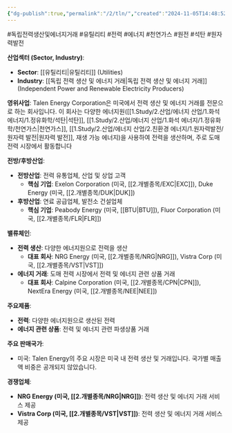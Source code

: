 ```yaml
---
{"dg-publish":true,"permalink":"/2/tln/","created":"2024-11-05T14:48:52.171+09:00","updated":"2025-06-03T20:06:01.653+09:00"}
---
```


#독립전력생산및에너지거래 #유틸리티 #전력 #에너지 #천연가스 #원전 #석탄 #원자력발전 


**산업섹터 (Sector, Industry)**:

- **Sector**: [[유틸리티\|유틸리티]] (Utilities)
- **Industry**: [[독립 전력 생산 및 에너지 거래\|독립 전력 생산 및 에너지 거래]] (Independent Power and Renewable Electricity Producers)

**영위사업**: Talen Energy Corporation은 미국에서 전력 생산 및 에너지 거래를 전문으로 하는 회사입니다. 이 회사는 다양한 에너지원([[1.Study/2.산업/에너지 산업/1.화석 에너지/1.정유화학/석탄\|석탄]], [[1.Study/2.산업/에너지 산업/1.화석 에너지/1.정유화학/천연가스\|천연가스]], [[1.Study/2.산업/에너지 산업/2.친환경 에너지/1.원자력발전/원자력 발전\|원자력 발전]], 재생 가능 에너지)을 사용하여 전력을 생산하며, 주로 도매 전력 시장에서 활동합니다


**전방/후방산업**:

- **전방산업**: 전력 유통업체, 산업 및 상업 고객
    - **핵심 기업**: Exelon Corporation (미국, [[2.개별종목/EXC\|EXC]]), Duke Energy (미국, [[2.개별종목/DUK\|DUK]])
- **후방산업**: 연료 공급업체, 발전소 건설업체
    - **핵심 기업**: Peabody Energy (미국, [[BTU\|BTU]]), Fluor Corporation (미국, [[2.개별종목/FLR\|FLR]])

**밸류체인**:

- **전력 생산**: 다양한 에너지원으로 전력을 생산
    - **대표 회사**: NRG Energy (미국, [[2.개별종목/NRG\|NRG]]), Vistra Corp (미국, [[2.개별종목/VST\|VST]])
- **에너지 거래**: 도매 전력 시장에서 전력 및 에너지 관련 상품 거래
    - **대표 회사**: Calpine Corporation (미국, [[2.개별종목/CPN\|CPN]]), NextEra Energy (미국, [[2.개별종목/NEE\|NEE]])

**주요제품**:

- **전력**: 다양한 에너지원으로 생산된 전력
- **에너지 관련 상품**: 전력 및 에너지 관련 파생상품 거래

**주요 판매국가**:

- 미국: Talen Energy의 주요 시장은 미국 내 전력 생산 및 거래입니다. 국가별 매출액 비중은 공개되지 않았습니다.

**경쟁업체**:

- **NRG Energy (미국, [[2.개별종목/NRG\|NRG]])**: 전력 생산 및 에너지 거래 서비스 제공
- **Vistra Corp (미국, [[2.개별종목/VST\|VST]])**: 전력 생산 및 에너지 거래 서비스 제공